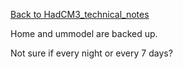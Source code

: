[Back to HadCM3_technical_notes](HadCM3_technical_notes.md)

Home and ummodel are backed up.

Not sure if every night or every 7 days?
